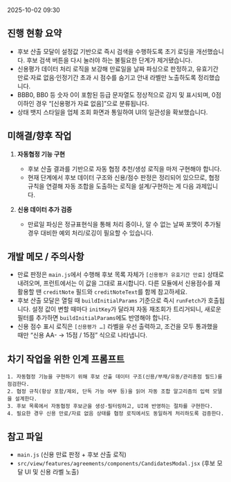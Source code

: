 2025-10-02 09:30

## 진행 현황 요약
- 후보 산출 모달이 설정값 기반으로 즉시 검색을 수행하도록 초기 로딩을 개선했습니다. 후보 검색 버튼을 다시 눌러야 하는 불필요한 단계가 제거됐습니다.
- 신용평가 데이터 처리 로직을 보강해 만료일을 날짜 파싱으로 판정하고, 유효기간 만료·자료 없음·인정기간 초과 시 점수를 숨기고 안내 라벨만 노출하도록 정리했습니다.
- BBB0, BB0 등 숫자 0이 포함된 등급 문자열도 정상적으로 감지 및 표시되며, 0점 이하인 경우 “[신용평가 자료 없음]”으로 분류됩니다.
- 상태 뱃지 스타일을 업체 조회 화면과 통일하여 UI의 일관성을 확보했습니다.

## 미해결/향후 작업
1. **자동협정 기능 구현**
   - 후보 산출 결과를 기반으로 자동 협정 추천/생성 로직을 마저 구현해야 합니다.
   - 현재 단계에서 후보 데이터 구조와 신용/점수 판정은 정리되어 있으므로, 협정 규칙을 연결해 자동 조합을 도출하는 로직을 설계/구현하는 게 다음 과제입니다.

2. **신용 데이터 추가 검증**
   - 만료일 파싱은 정규표현식을 통해 처리 중이나, 알 수 없는 날짜 포맷이 추가될 경우 대비한 예외 처리/로깅이 필요할 수 있습니다.

## 개발 메모 / 주의사항
- 만료 판정은 `main.js`에서 수행해 후보 목록 자체가 `[신용평가 유효기간 만료]` 상태로 내려오며, 프런트에서는 이 값을 그대로 표시합니다. 다른 모듈에서 신용점수를 재활용할 땐 `creditNote` 필드와 `creditNoteText`를 함께 참고하세요.
- 후보 산출 모달은 열릴 때 `buildInitialParams` 기준으로 즉시 `runFetch`가 호출됩니다. 설정 값이 변할 때마다 `initKey`가 달라져 자동 재조회가 트리거되니, 새로운 필터를 추가하면 `buildInitialParams`에도 반영해야 합니다.
- 신용 점수 표시 로직은 `[신용평가 …]` 라벨을 우선 출력하고, 조건을 모두 통과했을 때만 “신용 AA- → 15점 / 15점” 식으로 나타냅니다.

## 차기 작업을 위한 인계 프롬프트
```
1. 자동협정 기능을 구현하기 위해 후보 산출 데이터 구조(신용/부채/유동/관리총점 필드)를 점검한다.
2. 협정 규칙(항상 포함/제외, 단독 가능 여부 등)을 읽어 자동 조합 알고리즘의 입력 모델을 설계한다.
3. 후보 목록에서 자동협정 후보군을 생성·필터링하고, UI에 반영하는 절차를 구현한다.
4. 필요한 경우 신용 만료/자료 없음 상태를 협정 로직에서도 동일하게 처리하도록 검증한다.
```

## 참고 파일
- `main.js` (신용 만료 판정 + 후보 산출 로직)
- `src/view/features/agreements/components/CandidatesModal.jsx` (후보 모달 UI 및 신용 라벨 노출)
